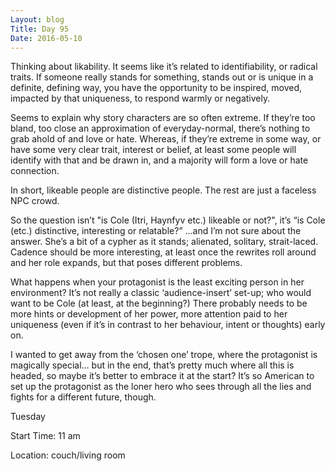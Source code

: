 ```yaml
---
Layout: blog
Title: Day 95
Date: 2016-05-10
---
```


Thinking about likability. It seems like it’s related to identifiability, or radical traits. If someone really stands for something, stands out or is unique in a definite, defining way, you have the opportunity to be inspired, moved, impacted by that uniqueness, to respond warmly or negatively. 

Seems to explain why story characters are so often extreme. If they’re too bland, too close an approximation of everyday-normal, there’s nothing to grab ahold of and love or hate. Whereas, if they’re extreme in some way, or have some very clear trait, interest or belief, at least some people will identify with that and be drawn in, and a majority will form a love or hate connection. 

In short, likeable people are distinctive people. The rest are just a faceless NPC crowd. 

So the question isn’t "is Cole (Itri, Haynfyv etc.) likeable or not?", it’s “is Cole (etc.) distinctive, interesting or relatable?” …and I’m not sure about the answer. She’s a bit of a cypher as it stands; alienated, solitary, strait-laced. Cadence should be more interesting, at least once the rewrites roll around and her role expands, but that poses different problems. 

What happens when your protagonist is the least exciting person in her environment? It’s not really a classic ‘audience-insert’ set-up; who would want to be Cole (at least, at the beginning?) There probably needs to be more hints or development of her power, more attention paid to her uniqueness (even if it’s in contrast to her behaviour, intent or thoughts) early on. 

I wanted to get away from the ‘chosen one’ trope, where the protagonist is magically special… but in the end, that’s pretty much where all this is headed, so maybe it’s better to embrace it at the start? It’s so American to set up the protagonist as the loner hero who sees through all the lies and fights for a different future, though. 


Tuesday

Start Time: 11 am

Location: couch/living room
